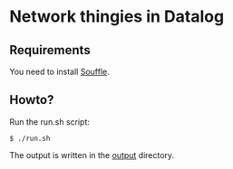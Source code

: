 # Network thingies in Datalog


## Requirements

You need to install [Souffle](https://souffle-lang.github.io/).

## Howto?

Run the run.sh script:

    $ ./run.sh

The output is written in the [output](./output) directory.

